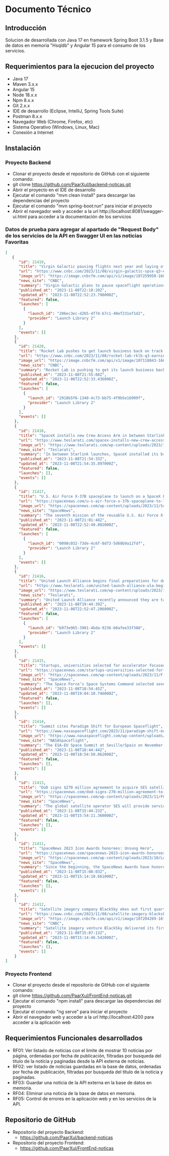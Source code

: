 # Documento Técnico

## Introducción
Solucion de desarrollada con Java 17 en framework Spring Boot 3.1.5 y Base de datos en memoria "Hsqldb" y Angular 15 para el consumo de los servicios.

## Requerimientos para la ejecucion del proyecto
- Java 17
- Maven 3.x.x
- Angular 15
- Node 18.x.x
- Npm 8.x.x
- Git 2.x.x
- IDE de desarrollo (Eclipse, IntelliJ, Spring Tools Suite)
- Postman 8.x.x
- Navegador Web (Chrome, Firefox, etc)
- Sistema Operativo (Windows, Linux, Mac)
- Conexión a Internet

## Instalación

### Proyecto Backend
- Clonar el proyecto desde el repositorio de GitHub con el siguiente comando:
- git clone https://github.com/PaarXul/backend-noticas.git
- Abrir el proyecto en el IDE de desarrollo
- Ejecutar el comando "mvn clean install" para descargar las dependencias del proyecto
- Ejecutar el comando "mvn spring-boot:run" para iniciar el proyecto
- Abrir el navegador web y acceder a la url http://localhost:8081/swagger-ui.html para acceder a la documentación de los servicios

### Datos de prueba para agregar al apartado de "Request Body" de los servicios de la API en Swagger UI en las noticias Favoritas

```JSON
[
   {
      "id": 21419,
      "title": "Virgin Galactic pausing flights next year and laying off 18% to focus on next-gen spacecraft",
      "url": "https://www.cnbc.com/2023/11/08/virgin-galactic-spce-q3-earnings-report.html",
      "image_url": "https://image.cnbcfm.com/api/v1/image/107259950-1687346121009-Unity_25_Spaceship_Selects13.jpg",
      "news_site": "CNBC",
      "summary": "Virgin Galactic plans to pause spaceflight operations next year to focus resources on developing its next-generation Delta-class spacecraft, the company announced Wednesday.",
      "published_at": "2023-11-08T22:10:20Z",
      "updated_at": "2023-11-08T22:52:23.798000Z",
      "featured": false,
      "launches": [
        {
          "launch_id": "206ec3ec-d265-4f74-b7c1-40ef231ef1d2",
          "provider": "Launch Library 2"
        }
      ],
      "events": []
    },
    {
      "id": 21420,
      "title": "Rocket Lab pushes to get launch business back on track, with 22 Electron missions booked next year",
      "url": "https://www.cnbc.com/2023/11/08/rocket-lab-rklb-q3-earnings-report.html",
      "image_url": "https://image.cnbcfm.com/api/v1/image/107118843-1663194138342-gettyimages-1243236869-GLOBAL_AEROSPACE_SUMMIT.jpeg",
      "news_site": "CNBC",
      "summary": "Rocket Lab is pushing to get its launch business back on track by the end of the year, reporting on Wednesday third-quarter results that saw continued strength in its space systems division.",
      "published_at": "2023-11-08T21:55:08Z",
      "updated_at": "2023-11-08T22:52:33.436000Z",
      "featured": false,
      "launches": [
        {
          "launch_id": "2918b5f6-1340-4c73-bb75-4f9b5e16999f",
          "provider": "Launch Library 2"
        }
      ],
      "events": []
    },
    {
      "id": 21418,
      "title": "SpaceX installs new Crew Access Arm in between Starlink launches",
      "url": "https://www.teslarati.com/spacex-installs-new-crew-access-arm-in-between-starlink-launches/",
      "image_url": "https://www.teslarati.com/wp-content/uploads/2023/11/F-YaAfxasAACD57.jpg",
      "news_site": "Teslarati",
      "summary": "In between Starlink launches, SpaceX installed its brand new Crew Access Arm on the recently built Crew Launch Tower at Space Launch...",
      "published_at": "2023-11-08T21:54:33Z",
      "updated_at": "2023-11-08T21:54:35.897000Z",
      "featured": false,
      "launches": [],
      "events": []
    },
    {
      "id": 21417,
      "title": "U.S. Air Force X-37B spaceplane to launch on a SpaceX Falcon Heavy rocket",
      "url": "https://spacenews.com/u-s-air-force-x-37b-spaceplane-to-launch-on-a-spacex-falcon-heavy-rocket/",
      "image_url": "https://spacenews.com/wp-content/uploads/2023/11/Screenshot-2023-11-08-at-3.33.23%E2%80%AFPM-300x199.png",
      "news_site": "SpaceNews",
      "summary": "The seventh mission of the reusable U.S. Air Force X-37B spaceplane is scheduled to launch Dec. 7 on a SpaceX Falcon Heavy rocket from Kennedy Space Center, Florida.",
      "published_at": "2023-11-08T21:01:48Z",
      "updated_at": "2023-11-08T22:52:40.802000Z",
      "featured": false,
      "launches": [
        {
          "launch_id": "0098c032-73de-4c6f-8d73-5d68b9a12fdf",
          "provider": "Launch Library 2"
        }
      ],
      "events": []
    },
    {
      "id": 21416,
      "title": "United Launch Alliance begins final preparations for debut launch of Vulcan",
      "url": "https://www.teslarati.com/united-launch-alliance-ula-begins-final-preparations-for-debut-launch-vulcan/",
      "image_url": "https://www.teslarati.com/wp-content/uploads/2023/11/52960005796_df04371504_k-2.jpg",
      "news_site": "Teslarati",
      "summary": "United Launch Alliance recently announced they are targeting to launch its new Vulcan rocket on Christmas Eve and are in the midst...",
      "published_at": "2023-11-08T19:44:39Z",
      "updated_at": "2023-11-08T22:52:47.206000Z",
      "featured": false,
      "launches": [
        {
          "launch_id": "b973e965-3901-4bda-9236-b0afee33f388",
          "provider": "Launch Library 2"
        }
      ],
      "events": []
    },
    {
      "id": 21415,
      "title": "Startups, universities selected for accelerator focused on space domain awareness",
      "url": "https://spacenews.com/startups-universities-selected-for-accelerator-focused-on-space-domain-awareness/",
      "image_url": "https://spacenews.com/wp-content/uploads/2023/11/F-DSr6ZXEAA7hDF-300x223.jpeg",
      "news_site": "SpaceNews",
      "summary": "The Space Force’s Space Systems Command selected several startups and universities to participate in a new accelerator program focused on enhancing space domain awareness.",
      "published_at": "2023-11-08T18:54:45Z",
      "updated_at": "2023-11-08T19:04:10.746000Z",
      "featured": false,
      "launches": [],
      "events": []
    },
    {
      "id": 21414,
      "title": "Summit cites Paradigm Shift for European Spaceflight",
      "url": "https://www.nasaspaceflight.com/2023/11/paradigm-shift-european-spaceflight/",
      "image_url": "https://www.nasaspaceflight.com/wp-content/uploads/2023/11/NSF-2023-11-08-18-17-14-046-1170x824.jpg",
      "news_site": "NASASpaceflight",
      "summary": "The ESA-EU Space Summit at Seville/Spain on November 6/7 focused on the need to evolve the future of the European Space Agency (ESA) and European spaceflight in general.",
      "published_at": "2023-11-08T18:44:44Z",
      "updated_at": "2023-11-08T18:54:50.862000Z",
      "featured": false,
      "launches": [],
      "events": []
    },
    {
      "id": 21413,
      "title": "DoD signs $270 million agreement to acquire SES satellite communications services",
      "url": "https://spacenews.com/dod-signs-270-million-agreement-to-acquire-ses-satellite-communications-services/",
      "image_url": "https://spacenews.com/wp-content/uploads/2023/11/F64UcPnWkAA8fmJ-300x200.jpeg",
      "news_site": "SpaceNews",
      "summary": "The global satellite operator SES will provide services to the U.S. Defense Department under a five-year agreement worth up to $270 million.",
      "published_at": "2023-11-08T15:44:23Z",
      "updated_at": "2023-11-08T15:54:11.360000Z",
      "featured": false,
      "launches": [],
      "events": []
    },
    {
      "id": 21411,
      "title": "SpaceNews 2023 Icon Awards honorees: Unsung Hero",
      "url": "https://spacenews.com/spacenews-2023-icon-awards-honorees-unsung-hero/",
      "image_url": "https://spacenews.com/wp-content/uploads/2023/10/Logo-01-2-300x225.jpg",
      "news_site": "SpaceNews",
      "summary": "Since the beginning, the SpaceNews Awards have honored the well-known champions as well as the unsung heroes shaping the global space industry for the better. We endeavor to celebrate headline-grabbing breakthroughs as well as outside-the-limelight innovations.  \nHowever, it's not just lunar landings that caught our attention in 2023. SpaceNews is delighted to reveal the finalists for the Civil Space Achievement of the Year award, and we invite you to join us on Tuesday, Dec. 5, during the SpaceNews 2023 Icon Awards event at the InterContinental Washington D.C. – The Wharf, where we'll unveil the winner.",
      "published_at": "2023-11-08T15:08:03Z",
      "updated_at": "2023-11-08T15:14:10.661000Z",
      "featured": false,
      "launches": [],
      "events": []
    },
    {
      "id": 21412,
      "title": "Satellite imagery company BlackSky ekes out first quarterly profit",
      "url": "https://www.cnbc.com/2023/11/08/satellite-imagery-blacksky-ekes-out-first-quarterly-profit.html",
      "image_url": "https://image.cnbcfm.com/api/v1/image/107204269-1678195880200-BlackSky_Inc-1437450717908725760-img1.jpg",
      "news_site": "CNBC",
      "summary": "Satellite imagery venture BlackSky delivered its first quarterly profit on Wednesday, as the company works to keep up momentum into the end of the year.",
      "published_at": "2023-11-08T15:07:13Z",
      "updated_at": "2023-11-08T15:14:46.542000Z",
      "featured": false,
      "launches": [],
      "events": []
    }
]
```

### Proyecto Frontend
- Clonar el proyecto desde el repositorio de GitHub con el siguiente comando:
- git clone https://github.com/PaarXul/FrontEnd-noticas.git
- Ejecutar el comando "npm install" para descargar las dependencias del proyecto
- Ejecutar el comando "ng serve" para iniciar el proyecto
- Abrir el navegador web y acceder a la url http://localhost:4200 para acceder a la aplicación web

## Requerimientos Funcionales desarrollados
- RF01: Ver listado de noticias con el limite de mostrar 10 noticias por página, ordenadas por fecha de publicación, filtradas por busqueda del titulo de la noticia y paginadas  desde la API externa de noticias.
- RF02: ver listado de noticias guardadas en la base de datos, ordenadas por fecha de publicación, filtradas por busqueda del titulo de la noticia y paginadas.
- RF03: Guardar una noticia de la API externa en la base de datos en memoria.
- RF04: Eliminar una noticia de la base de datos en memoria.
- RF05: Control de errores en la aplicación web y en los servicios de la API.

## Repositorio de GitHub
- Repositorio del proyecto Backend:
  - https://github.com/PaarXul/backend-noticas
- Repositorio del proyecto Frontend:
  - https://github.com/PaarXul/FrontEnd-noticas
